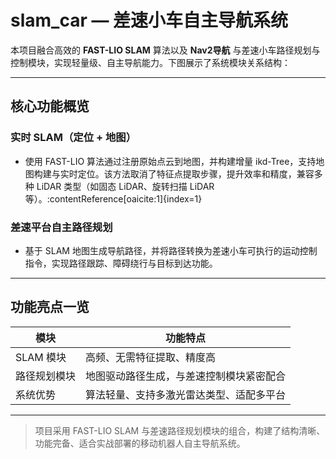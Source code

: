 # slam_car — 差速小车自主导航系统

本项目融合高效的 **FAST-LIO SLAM** 算法以及 **Nav2导航** 与差速小车路径规划与控制模块，实现轻量级、自主导航能力。下图展示了系统模块关系结构：



---

## 核心功能概览

###  实时 SLAM（定位 + 地图）
- 使用 FAST-LIO 算法通过注册原始点云到地图，并构建增量 ikd-Tree，支持地图构建与实时定位。该方法取消了特征点提取步骤，提升效率和精度，兼容多种 LiDAR 类型（如固态 LiDAR、旋转扫描 LiDAR 等）。:contentReference[oaicite:1]{index=1}

###  差速平台自主路径规划
- 基于 SLAM 地图生成导航路径，并将路径转换为差速小车可执行的运动控制指令，实现路径跟踪、障碍绕行与目标到达功能。

---

## 功能亮点一览

| 模块         | 功能特点                                  |
|--------------|-------------------------------------------|
| SLAM 模块     |  高频、无需特征提取、精度高   |
| 路径规划模块 |  地图驱动路径生成，与差速控制模块紧密配合  |
| 系统优势     |  算法轻量、支持多激光雷达类型、适配多平台   |

---

> 项目采用 FAST-LIO SLAM 与差速路径规划模块的组合，构建了结构清晰、功能完备、适合实战部署的移动机器人自主导航系统。


